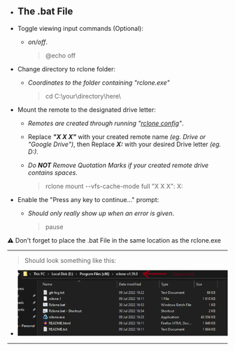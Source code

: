 
* ## The .bat File

* Toggle viewing input commands (Optional):
  * *on/off*.
	
	>@echo off	

* Change directory to rclone folder: 
  * *Coordinates to the folder containing "rclone.exe"*
	
	>cd C:\your\directory\here\

* Mount the remote to the designated drive letter: 
  * *Remotes are created through running "[rclone config](https://rclone.org/commands/rclone_config/)"*.
  
  * Replace ***"X X X"*** with your created remote name *(eg. Drive or "Google Drive")*, then Replace ***X:*** with your desired Drive letter *(eg. D:)*.
  
  * *Do **NOT** Remove Quotation Marks if your created remote drive contains spaces*.
	
	>rclone mount --vfs-cache-mode full "X X X": X:

* Enable the "Press any key to continue..." prompt: 
  * *Should only really show up when an error is given*.
	
	>pause

⚠ Don't forget to place the .bat File in the same location as the rclone.exe

---

>Should look something like this:
 * <img src=assets/asset1.png>

---
